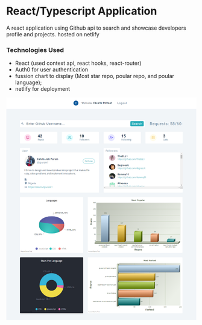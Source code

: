 # React/Typescript Application

A react application using Github api to search and showcase developers profile and projects. hosted on netlify

### Technologies Used

- React (used context api, react hooks, react-router)
- Auth0 for user authentication
- fussion chart to display (Most star repo, poular repo, and poular language);
- netlify for deployment

![github-users](/src/images/bg.png)
